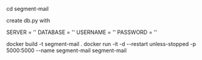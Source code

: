 cd segment-mail

create db.py with

SERVER = ''
DATABASE = ''
USERNAME = ''
PASSWORD = ''


docker build -t segment-mail .
docker run -it -d --restart unless-stopped -p 5000:5000 --name segment-mail segment-mail
